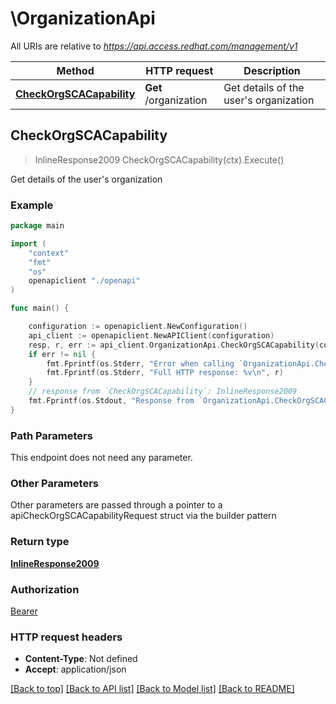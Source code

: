 # \OrganizationApi

All URIs are relative to *https://api.access.redhat.com/management/v1*

Method | HTTP request | Description
------------- | ------------- | -------------
[**CheckOrgSCACapability**](OrganizationApi.md#CheckOrgSCACapability) | **Get** /organization | Get details of the user&#39;s organization



## CheckOrgSCACapability

> InlineResponse2009 CheckOrgSCACapability(ctx).Execute()

Get details of the user's organization



### Example

```go
package main

import (
    "context"
    "fmt"
    "os"
    openapiclient "./openapi"
)

func main() {

    configuration := openapiclient.NewConfiguration()
    api_client := openapiclient.NewAPIClient(configuration)
    resp, r, err := api_client.OrganizationApi.CheckOrgSCACapability(context.Background()).Execute()
    if err != nil {
        fmt.Fprintf(os.Stderr, "Error when calling `OrganizationApi.CheckOrgSCACapability``: %v\n", err)
        fmt.Fprintf(os.Stderr, "Full HTTP response: %v\n", r)
    }
    // response from `CheckOrgSCACapability`: InlineResponse2009
    fmt.Fprintf(os.Stdout, "Response from `OrganizationApi.CheckOrgSCACapability`: %v\n", resp)
}
```

### Path Parameters

This endpoint does not need any parameter.

### Other Parameters

Other parameters are passed through a pointer to a apiCheckOrgSCACapabilityRequest struct via the builder pattern


### Return type

[**InlineResponse2009**](InlineResponse2009.md)

### Authorization

[Bearer](../README.md#Bearer)

### HTTP request headers

- **Content-Type**: Not defined
- **Accept**: application/json

[[Back to top]](#) [[Back to API list]](../README.md#documentation-for-api-endpoints)
[[Back to Model list]](../README.md#documentation-for-models)
[[Back to README]](../README.md)

